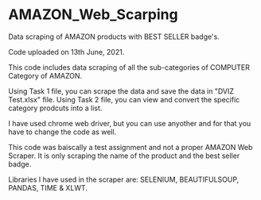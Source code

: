# AMAZON_Web_Scarping
Data scraping of AMAZON products with BEST SELLER badge's.

Code uploaded on 13th June, 2021.

This code includes data scraping of all the sub-categories of COMPUTER Category of AMAZON.

Using Task 1 file, you can scrape the data and save the data in "DVIZ Test.xlsx" file. 
Using Task 2 file, you can view and convert the specific category prodcuts into a list.

I have used chrome web driver, but you can use anyother and for that you have to change the code as well.

This code was baiscally a test assignment and not a proper AMAZON Web Scraper. It is only scraping the name of the product and the best seller badge.

Libraries I have used in the scraper are: SELENIUM, BEAUTIFULSOUP, PANDAS, TIME & XLWT.
